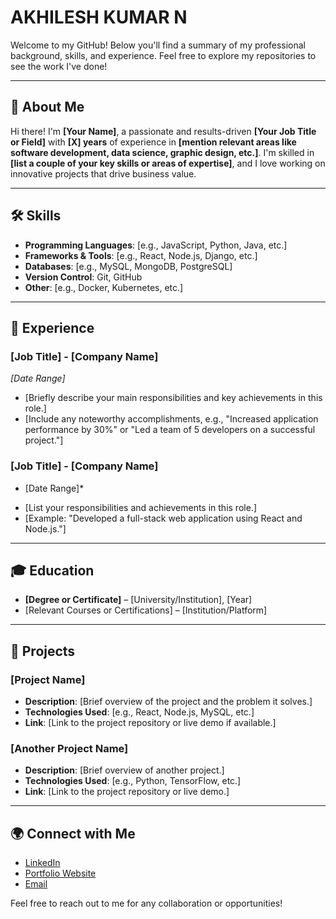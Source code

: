 # AKHILESH KUMAR N

Welcome to my GitHub! Below you'll find a summary of my professional background, skills, and experience. Feel free to explore my repositories to see the work I've done!

---

## 📌 About Me

Hi there! I'm **[Your Name]**, a passionate and results-driven **[Your Job Title or Field]** with **[X] years** of experience in **[mention relevant areas like software development, data science, graphic design, etc.]**. I'm skilled in **[list a couple of your key skills or areas of expertise]**, and I love working on innovative projects that drive business value.

---

## 🛠️ Skills

- **Programming Languages**: [e.g., JavaScript, Python, Java, etc.]
- **Frameworks & Tools**: [e.g., React, Node.js, Django, etc.]
- **Databases**: [e.g., MySQL, MongoDB, PostgreSQL]
- **Version Control**: Git, GitHub
- **Other**: [e.g., Docker, Kubernetes, etc.]

---

## 💼 Experience

### [Job Title] - [Company Name]  
*[Date Range]*
- [Briefly describe your main responsibilities and key achievements in this role.]
- [Include any noteworthy accomplishments, e.g., "Increased application performance by 30%" or "Led a team of 5 developers on a successful project."]
  
### [Job Title] - [Company Name]  
* [Date Range]*
- [List your responsibilities and achievements in this role.]
- [Example: "Developed a full-stack web application using React and Node.js."]

---

## 🎓 Education

- **[Degree or Certificate]** – [University/Institution], [Year]
- [Relevant Courses or Certifications] – [Institution/Platform]

---

## 📂 Projects

### [Project Name]  
- **Description**: [Brief overview of the project and the problem it solves.]
- **Technologies Used**: [e.g., React, Node.js, MySQL, etc.]
- **Link**: [Link to the project repository or live demo if available.]

### [Another Project Name]  
- **Description**: [Brief overview of another project.]
- **Technologies Used**: [e.g., Python, TensorFlow, etc.]
- **Link**: [Link to the project repository or live demo.]

---

## 🌍 Connect with Me

- [LinkedIn](https://www.linkedin.com/in/your-profile)
- [Portfolio Website](https://www.yourwebsite.com)
- [Email](mailto:youremail@example.com)

Feel free to reach out to me for any collaboration or opportunities!

